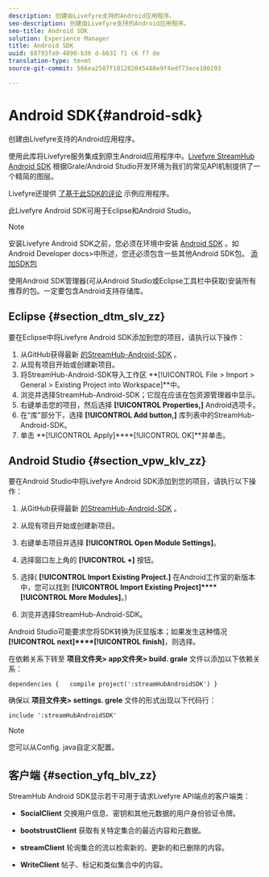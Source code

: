 ```yaml
---
description: 创建由Livefyre支持的Android应用程序。
seo-description: 创建由Livefyre支持的Android应用程序。
seo-title: Android SDK
solution: Experience Manager
title: Android SDK
uuid: 68793fa9-4890-b36 d-b631 f1 c6 f7 de
translation-type: tm+mt
source-git-commit: 566ea2587f101202045488e9f4edf73ece100293

---
```



# Android SDK{#android-sdk}

创建由Livefyre支持的Android应用程序。

使用此库将Livefyre服务集成到原生Android应用程序中。[Livefyre StreamHub Android SDK](https://github.com/Livefyre/StreamHub-Android-SDK) 根据Grale/Android Studio开发环境为我们的常见API机制提供了一个精简的图层。

Livefyre还提供 [了基于此SDK的评论](https://github.com/Livefyre/StreamHub-iOS-Reviews-App) 示例应用程序。

此Livefyre Android SDK可用于Eclipse和Android Studio。

>[!NOTE]
>
>安装Livefyre Android SDK之前，您必须在环境中安装 [Android SDK](https://developer.android.com/sdk/index.html) 。如Android Developer docs>中所述，您还必须包含一些其他Android SDK包。
>[添加SDK包](https://developer.android.com/sdk/installing/adding-packages.html)

使用Android SDK管理器(可从Android Studio或Eclipse工具栏中获取)安装所有推荐的包。一定要包含Android支持存储库。

## Eclipse {#section_dtm_slv_zz}

要在Eclipse中将Livefyre Android SDK添加到您的项目，请执行以下操作：

1. 从GitHub获得最新 [的StreamHub-Android-SDK](https://github.com/Livefyre/StreamHub-Android-SDK) 。
1. 从现有项目开始或创建新项目。
1. 将StreamHub-Android-SDK导入工作区 **[!UICONTROL File > Import > General > Existing Project into Workspace]**中。
1. 浏览并选择StreamHub-Android-SDK；它现在应该在包资源管理器中显示。
1. 右键单击您的项目，然后选择 **[!UICONTROL Properties,]** Android选项卡。
1. 在“库”部分下，选择 **[!UICONTROL Add button,]** 库列表中的StreamHub-Android-SDK。
1. 单击 **[!UICONTROL Apply]****[!UICONTROL OK]**并单击。

## Android Studio {#section_vpw_klv_zz}

要在Android Studio中将Livefyre Android SDK添加到您的项目，请执行以下操作：

1. 从GitHub获得最新 [的StreamHub-Android-SDK](https://github.com/Livefyre/StreamHub-Android-SDK) 。
1. 从现有项目开始或创建新项目。
1. 右键单击项目并选择 **[!UICONTROL Open Module Settings]**。
1. 选择窗口左上角的 **[!UICONTROL +]** 按钮。
1. 选择( **[!UICONTROL Import Existing Project.]** 在Android工作室的新版本中，您可以找到 **[!UICONTROL Import Existing Project]****[!UICONTROL More Modules]**。)

1. 浏览并选择StreamHub-Android-SDK。

Android Studio可能要求您将SDK转换为灰显版本；如果发生这种情况 **[!UICONTROL next]****[!UICONTROL finish]**，则选择。

在依赖关系下转至 **项目文件夹> app文件夹> build. grale** 文件以添加以下依赖关系：

```
dependencies {   compile project(':streamHubAndroidSDK') } 
```

确保以 **项目文件夹> settings. grele** 文件的形式出现以下代码行：

```
include ':streamHubAndroidSDK' 
```

>[!NOTE]
>
>您可以从Config. java自定义配置。

## 客户端 {#section_yfq_blv_zz}

StreamHub Android SDK显示若干可用于请求Livefyre API端点的客户端类：

* **SocialClient** 交换用户信息、密钥和其他元数据的用户身份验证令牌。

* **bootstrustClient** 获取有关特定集合的最近内容和元数据。

* **streamClient** 轮询集合的流以检索新的、更新的和已删除的内容。

* **WriteClient** 帖子、标记和类似集合中的内容。

